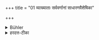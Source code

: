 +++
title = "01 व्याख्याताः सर्ववर्णानां साधारणवैशेषिका"

+++

<details><summary>Bühler</summary>

1. The general and special duties of all castes have been explained. But we will now declare those of a king in particular.
</details>

<details><summary>हरदत्त-टीका</summary>

## सूत्रम्
व्याख्यातास्सर्ववर्णानां साधारणवैशेषिका धर्मा राज्ञस्तु विशेषाद्वक्ष्यामः ॥ १॥  
## टिप्पनी
उक्तवक्ष्यमाणसङ्कीर्तनं श्रोतृबुद्धिसमाधानार्थम् । अहिंसासत्यास्तेयादयः सर्ववर्णानां साधारणधर्माः । अध्ययनादयस्त्रयाणाम् । अध्यापनादयो ब्राह्मणस्य । युद्धादयः क्षत्रियस्य । कृष्यादयो वैश्यस्य । शुश्रूषा शूद्रस्य । राजाऽत्राभिषिक्तो विविक्षितः। तस्यैव हि वक्ष्यमाणं धर्मजातं सम्भवति । तस्य विशेषाद्विशेषतो यद्वक्तव्यं तद्वक्ष्यामः । विशेषानिति द्वितीयान्तपाठस्तु युक्तः॥१॥
</details>
